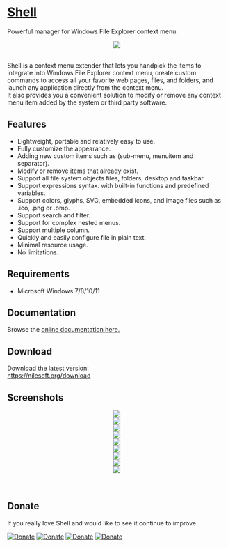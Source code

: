 # [Shell](https://nilesoft.org)
Powerful manager for Windows File Explorer context menu.

<p align="center">
 <img src="https://www.nilesoft.org/images/logo-256.png">
 <br>
 <br>
</p>

<p>
Shell is a context menu extender that lets you handpick the items to integrate into Windows File Explorer context menu, create custom commands to access all your favorite web pages, files, and folders, and launch any application directly from the context menu.<br>
It also provides you a convenient solution to modify or remove any context menu item added by the system or third party software.
</p>


Features
------------------
* Lightweight, portable and relatively easy to use.
* Fully customize the appearance.
* Adding new custom items such as (sub-menu, menuitem and separator).
* Modify or remove items that already exist.
* Support all file system objects files, folders, desktop and taskbar.
* Support expressions syntax. with built-in functions and predefined variables.
* Support colors, glyphs, SVG, embedded icons, and image files such as .ico, .png or .bmp.
* Support search and filter.
* Support for complex nested menus.
* Support multiple column.
* Quickly and easily configure file in plain text.
* Minimal resource usage.
* No limitations.


Requirements
------------------
  * Microsoft Windows 7/8/10/11 


Documentation
------------------
Browse the [online documentation here.](https://nilesoft.org/docs)


Download
------------------
Download the latest version:  
https://nilesoft.org/download


Screenshots
------------------
<p align="center">
<img src="/screenshots/folder-back.png"><br>
<img src="/screenshots/file-manage.png"><br>
<img src="/screenshots/view.png"><br>
<img src="/screenshots/edit.png"><br>
<img src="/screenshots/terminal.png"><br>
<img src="/screenshots/taskbar.png"><br>
<img src="/screenshots/goto2.png"><br>
<img src="/screenshots/gradient.png"><br>
<img src="/screenshots/acrylic.png"><br>

<br>
<br>
</p>

Donate
------------------
If you really love Shell and would like to see it continue to improve.

[![Donate](https://img.shields.io/badge/Donate-PayPal-blue.svg)](https://www.paypal.me/nilesoft)
[![Donate](https://img.shields.io/badge/Donate-BuyMeACoffee-yellow.svg)](https://www.buymeacoffee.com/moudey)
[![Donate](https://img.shields.io/badge/Donate-Liberapay-gold.svg)](https://liberapay.com/moudey)
[![Donate](https://img.shields.io/badge/Donate-kofi-red.svg)](https://ko-fi.com/moudey)
